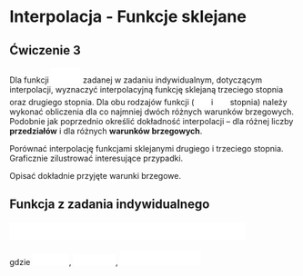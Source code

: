 # Interpolacja - Funkcje sklejane
## Ćwiczenie 3

Dla funkcji <!-- $f(x)$ --> <img style="transform: translateY(0.1em);" src="..\svg\dark-mode\g6Dm8p6Lcx.svg"> zadanej w zadaniu indywidualnym, dotyczącym interpolacji, wyznaczyć interpolacyjną funkcję sklejaną trzeciego stopnia oraz drugiego stopnia. Dla obu rodzajów funkcji (<!-- $2.$ --> <img style="transform: translateY(0.1em);" src="..\svg\dark-mode\wyqoVPG5m3.svg"> i <!-- $3.$ --> <img style="transform: translateY(0.1em);" src="..\svg\dark-mode\dm8pkCwVZd.svg"> stopnia) należy wykonać obliczenia dla co najmniej dwóch różnych warunków brzegowych. Podobnie jak poprzednio określić dokładność interpolacji – dla różnej liczby **przedziałów** i dla różnych **warunków brzegowych**. 

Porównać interpolację funkcjami sklejanymi drugiego i trzeciego stopnia. Graficznie zilustrować interesujące przypadki. 

Opisać dokładnie przyjęte warunki brzegowe.

## Funkcja z zadania indywidualnego

<!-- $f(x)=e^{-k\cdot sin(mx)}+k\cdot sin(mx) - 1$ --> <img style="transform: translateY(0.1em);" src="..\svg\dark-mode\y0AtuGGiA9.svg">

gdzie <!-- $k=2$ --> <img style="transform: translateY(0.1em);" src="..\svg\dark-mode\RyofpdR5HO.svg">, <!-- $m=2$ --> <img style="transform: translateY(0.1em);" src="..\svg\dark-mode\u3GNINVA2a.svg">, <!-- $x\in[-\pi,2\pi]$ --> <img style="transform: translateY(0.1em);" src="..\svg\dark-mode\hZqUPDs1Oz.svg">
